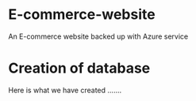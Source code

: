 # E-commerce-website
An E-commerce website backed up with Azure service
<head>
  <title>My Project documentation</title>
</head>
<body>
  <h1>Creation of database</h1>
  <p> Here is what we have created .......</p>
</body>
